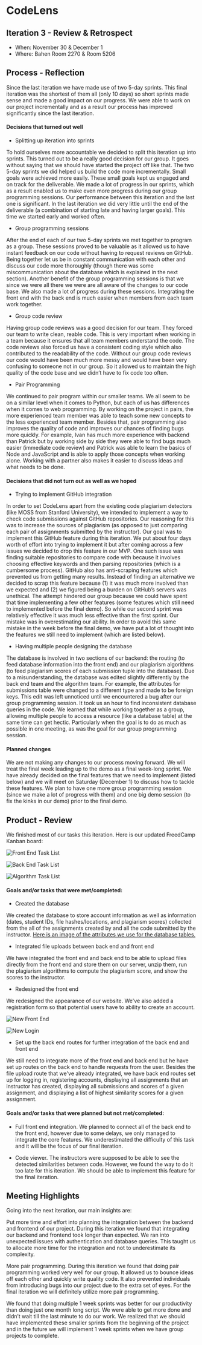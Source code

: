 # CodeLens

## Iteration 3 - Review & Retrospect

 * When: November 30 & December 1
 * Where: Bahen Room 2270 & Room 5206

## Process - Reflection

Since the last iteration we have made use of two 5-day sprints. This final iteration was the shortest of them all (only 10 days) so short sprints made sense and made a good impact on our progress. We were able to work on our project incrementally and as a result our process has improved significantly since the last iteration.

#### Decisions that turned out well

* Splitting up iteration into sprints

To hold ourselves more accountable we decided to split this iteration up into sprints. This turned out to be a really good decision for our group. It goes without saying that we should have started the project off like that. The two 5-day sprints we did helped us build the code more incrementally. Small goals were achieved more easily. These small goals kept us engaged and on track for the deliverable. We made a lot of progress in our sprints, which as a result enabled us to make even more progress during our group programming sessions. Our performance between this iteration and the last one is significant. In the last iteration we did very little until the end of the deliverable (a combination of starting late and having larger goals). This time we started early and worked often.

* Group programming sessions

After the end of each of our two 5-day sprints we met together to program as a group. These sessions proved to be valuable as it allowed us to have instant feedback on our code without having to request reviews on GitHub. Being together let us be in constant communication with each other and discuss our code more thoroughly (though there was some miscommunication about the database which is explained in the next section). Another benefit of the group programming sessions is that we since we were all there we were are all aware of the changes to our code base. We also made a lot of progress during these sessions. Integrating the front end with the back end is much easier when members from each team work together.

* Group code review

Having group code reviews was a good decision for our team. They forced our team to write clean, reable code. This is very important when working in a team because it ensures that all team members understand the code. The code reviews also forced us have a consistent coding style which also contributed to the readability of the code. Without our group code reviews our code would have been much more messy and would have been very confusing to someone not in our group. So it allowed us to maintain the high quality of the code base and we didn’t have to fix code too often.

* Pair Programming

We continued to pair program within our smaller teams. We all seem to be on a similar level when it comes to Python, but each of us has differences when it comes to web programming. By working on the project in pairs, the more experienced team member was able to teach some new concepts to the less experienced team member. Besides that, pair programming also improves the quality of code and improves our chances of finding bugs more quickly. For example, Ivan has much more experience with backend than Patrick but by working side by side they were able to find bugs much easier (immediate code review) and Patrick was able to learn the basics of Node and JavaScript and is able to apply those concepts when working alone. Working with a partner also makes it easier to discuss ideas and what needs to be done.

#### Decisions that did not turn out as well as we hoped

* Trying to implement GitHub integration

In order to set CodeLens apart from the existing code plagiarism detectors (like MOSS from Stanford University), we intended to implement a way to check code submissions against GitHub repositories. Our reasoning for this was to increase the sources of plagiarism (as opposed to just comparing each pair of assignments submitted by the instructor). Our goal was to implement this GitHub feature during this iteration. We put about four days worth of effort into trying to implement it but after coming across a few issues we decided to drop this feature in our MVP. One such issue was finding suitable repositories to compare code with because it involves choosing effective keywords and then parsing repositories (which is a cumbersome process). GitHub also has anti-scraping features which prevented us from getting many results. Instead of finding an alternative we decided to scrap this feature because (1) it was much more involved than we expected and (2) we figured being a burden on GitHub’s servers was unethical. The attempt hindered our group because we could have spent that time implementing a few other features (some features which still need to implemented before the final demo). So while our second sprint was relatively effective it was much less effective than the first sprint. Our mistake was in overestimating our ability. In order to avoid this same mistake in the week before the final demo, we have put a lot of thought into the features we still need to implement (which are listed below).

* Having multiple people designing the database

The database is involved in two sections of our backend: the routing (to feed database information into the front end) and our plagiarism algorithms (to feed plagiarism scores of each submission tuple into the database). Due to a misunderstanding, the database was edited slightly differently by the back end team and the algorithm team. For example, the attributes for submissions table were changed to a different type and made to be foreign keys. This edit was left unnoticed until we encountered a bug after our group programming session. It took us an hour to find inconsistent database queries in the code. We learned that while working together as a group, allowing multiple people to access a resource (like a database table) at the same time can get hectic. Particularly when the goal is to do as much as possible in one meeting, as was the goal for our group programming session.

#### Planned changes

We are not making any changes to our process moving forward. We will treat the final week leading up to the demo as a final week-long sprint. We have already decided on the final features that we need to implement (listed below) and we will meet on Saturday (December 1) to discuss how to tackle these features. We plan to have one more group programming session (since we make a lot of progress with them) and one big demo session (to fix the kinks in our demo) prior to the final demo.

## Product - Review

We finished most of our tasks this iteration. Here is our updated FreedCamp Kanban board:

![Front End Task List](https://github.com/csc301-fall-2017/project-team-01/blob/master/deliverables/artifacts_deliverable_3/frontend-iteration3.png?raw=true)

![Back End Task List](https://github.com/csc301-fall-2017/project-team-01/blob/master/deliverables/artifacts_deliverable_3/backend-iteration3.png?raw=true)

![Algorithm Task List](https://github.com/csc301-fall-2017/project-team-01/blob/master/deliverables/artifacts_deliverable_3/algorithm-iteration3.png?raw=true)

#### Goals and/or tasks that were met/completed:

* Created the database

We created the database to store account information as well as information (dates, student IDs, file hashes/locations, and plagiarism scores) collected from the all of the assignments created by and all the code submitted by the instructor. [Here is an image of the attributes we use for the database tables.](https://github.com/csc301-fall-2017/project-team-01/blob/master/deliverables/artifacts_deliverable_3/db.png?raw=true)

* Integrated file uploads between back end and front end

We have integrated the front end and back end to be able to upload files directly from the front end and store them on our server, unzip them, run the plagiarism algorithms to compute the plagiarism score, and show the scores to the instructor.

* Redesigned the front end

We redesigned the appearance of our website. We've also added a registration form so that potential users have to ability to create an account.

![New Front End](https://raw.githubusercontent.com/csc301-fall-2017/project-team-01/master/deliverables/artifacts_deliverable_3/web_newhomepage.png?token=AORB-58gyXFE0EMyFw1_Mrp4aH7A5q5_ks5aK0IGwA%3D%3D)

![New Login](https://raw.githubusercontent.com/csc301-fall-2017/project-team-01/master/deliverables/artifacts_deliverable_3/web_newloginpanel.png?token=AORB-xKt3ruwcXPk0ZkWIo1pJXQF2mlbks5aK0IKwA%3D%3D)

* Set up the back end routes for further integration of the back end and front end

We still need to integrate more of the front end and back end but he have set up routes on the back end to handle requests from the user. Besides the file upload route that we've already integrated, we have back end routes set up for logging in, registering accounts, displaying all assignments that an instructor has created, displaying all submissions and scores of a given assignment, and displaying a list of highest similarity scores for a given assignment.

#### Goals and/or tasks that were planned but not met/completed:

* Full front end integration. We planned to connect all of the back end to the front end, however due to some delays, we only managed to integrate the core features. We underestimated the difficulty of this task and it will be the focus of our final iteration.

* Code viewer. The instructors were supposed to be able to see the detected similarities between code. However, we found the way to do it too late for this iteration. We should be able to implement this feature for the final iteration.


## Meeting Highlights

Going into the next iteration, our main insights are:

Put more time and effort into planning the integration between the backend and frontend of our project. During this iteration we found that integrating our backend and frontend took longer than expected. We ran into unexpected issues with authentication and database queries. This taught us to allocate more time for the integration and not to underestimate its complexity.

More pair programming. During this iteration we found that doing pair programming worked very well for our group. It allowed us to bounce ideas off each other and quickly write quality code. It also prevented individuals from introducing bugs into our project due to the extra set of eyes. For the final iteration we will definitely utilize more pair programming.

We found that doing multiple 1 week sprints was better for our productivity than doing just one month long script. We were able to get more done and didn’t wait till the last minute to do our work. We realized that we should have implemented these smaller sprints from the beginning of the project and in the future we will implement 1 week sprints when we have group projects to complete.
